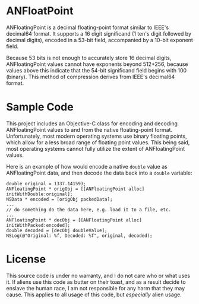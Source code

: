 ANFloatPoint
============

ANFloatingPoint is a decimal floating-point format similar to IEEE's decimal64 format. It supports a 16 digit significand (1 ten's digit followed by decimal digits), encoded in a 53-bit field, accompanied by a 10-bit exponent field.

Because 53 bits is not enough to accurately store 16 decimal digits, ANFloatingPoint values cannot have exponents beyond 512+256, because values above this indicate that the 54-bit significand field begins with 100 (binary). This method of compression derives from IEEE's decimal64 format.

Sample Code
===========

This project includes an Objective-C class for encoding and decoding ANFloatingPoint values to and from the native floating-point format. Unfortunately, most modern operating systems use binary floating points, which allow for a less broad range of floating point values. This being said, most operating systems cannot fully utilize the extent of ANFloatingPoint values.

Here is an example of how would encode a native `double` value as ANFloatingPoint data, and then decode the data back into a `double` variable:

    double original = 1337.141593;
	ANFloatingPoint * origObj = [[ANFloatingPoint alloc] initWithDouble:original];
	NSData * encoded = [origObj packedData];
	...
	// do something do the data here, e.g. load it to a file, etc.
	...
	ANFloatingPoint * decObj = [[ANFloatingPoint alloc] initWithPacked:encoded];
	double decoded = [decObj doubleValue];
	NSLog(@"Original: %f, Decoded: %f", original, decoded);

License
=======

This source code is under no warranty, and I do not care who or what uses it. If aliens use this code as butter on their toast, and as a result decide to enslave the human race, I am not responsible for any harm that they may cause. This applies to all usage of this code, but *especially* alien usage.
